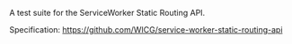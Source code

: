 A test suite for the ServiceWorker Static Routing API.

Specification: https://github.com/WICG/service-worker-static-routing-api
